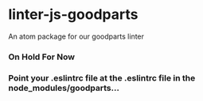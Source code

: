 # linter-js-goodparts
An atom package for our goodparts linter

### On Hold For Now

### Point your .eslintrc file at the .eslintrc file in the node_modules/goodparts...

